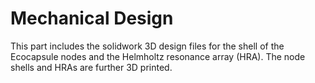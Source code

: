 # Mechanical Design

This part includes the solidwork 3D design files for the shell of the Ecocapsule nodes and the Helmholtz resonance array (HRA). The node shells and HRAs are further 3D printed.
